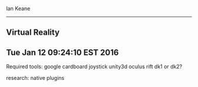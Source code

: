 Ian Keane

---------------
Virtual Reality
---------------


Tue Jan 12 09:24:10 EST 2016
---------------------------------------------------------

Required tools:
    google cardboard
    joystick
    unity3d
    oculus rift dk1 or dk2?

research: native plugins
